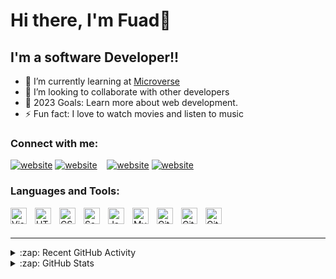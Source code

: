 # Hi there, I'm Fuad👋

## I'm a software Developer!!

- 🌱 I’m currently learning at [Microverse](https://www.microverse.org/)
- 👯 I’m looking to collaborate with other developers
- 🥅 2023 Goals: Learn more about web development.
- ⚡ Fun fact: I love to watch movies and listen to music

### Connect with me:

[![website](./img/twitter-light.svg)](https://twitter.com/Fuad01804580#gh-light-mode-only)
[![website](./img/twitter-dark.svg)](https://twitter.com/Fuad01804580#gh-dark-mode-only)
&nbsp;&nbsp;
[![website](./img/linkedin-light.svg)](https://www.linkedin.com/in/fuad-moin-a7b126259/#gh-light-mode-only)
[![website](./img/linkedin-dark.svg)](https://www.linkedin.com/in/fuad-moin-a7b126259/#gh-dark-mode-only)

### Languages and Tools:

<img align="left" alt="Visual Studio Code" width="26px" src="https://cdn.jsdelivr.net/gh/devicons/devicon/icons/vscode/vscode-original.svg" style="padding-right:10px;" />
<img align="left" alt="HTML5" width="26px" src="https://cdn.jsdelivr.net/gh/devicons/devicon/icons/html5/html5-original.svg" style="padding-right:10px;" />
<img align="left" alt="CSS3" width="26px" src="https://cdn.jsdelivr.net/gh/devicons/devicon/icons/css3/css3-original.svg" style="padding-right:10px;" />
<img align="left" alt="Sass" width="26px" src="https://cdn.jsdelivr.net/gh/devicons/devicon/icons/sass/sass-original.svg" style="padding-right:10px;" />
<img align="left" alt="JavaScript" width="26px" src="https://cdn.jsdelivr.net/gh/devicons/devicon/icons/javascript/javascript-original.svg" style="padding-right:10px;" />
<img align="left" alt="MySQL" width="26px" src="https://cdn.jsdelivr.net/gh/devicons/devicon/icons/mysql/mysql-original.svg" style="padding-right:10px;" />
<img align="left" alt="Git" width="26px" src="https://cdn.jsdelivr.net/gh/devicons/devicon/icons/git/git-original.svg" style="padding-right:10px;" />
<img align="left" alt="GitHub" width="26px" src="https://user-images.githubusercontent.com/3369400/139447912-e0f43f33-6d9f-45f8-be46-2df5bbc91289.png" style="padding-right:10px;" />
<img align="left" alt="GitHub" width="26px" src="https://user-images.githubusercontent.com/3369400/139448065-39a229ba-4b06-434b-bc67-616e2ed80c8f.png" style="padding-right:10px;" />

<br />
<br />

---

<details>
  <summary>:zap: Recent GitHub Activity</summary>
  
<!--START_SECTION:activity-->
1. [To-do List](https://github.com/fuadmoin/TODOLIST)
2. [Awesome books](https://github.com/fuadmoin/Awesome-books-app)
3. [English Wihtout Border](https://github.com/fuadmoin/English-Without-Border)
4. [Portfolio](https://github.com/fuadmoin/Portfolio)

<!--END_SECTION:activity-->

</details>

<details>
  <summary>:zap: GitHub Stats</summary>

  <img align="left" alt="Fuad's GitHub Stats" src="https://github-readme-stats.vercel.app/api?username=fuadmoin&show_icons=true&hide_border=false&title_color=ff652f&icon_color=FFE400&bg_color=09131B&text_color=ffffff&border_color=0c1a25" />

</details>
